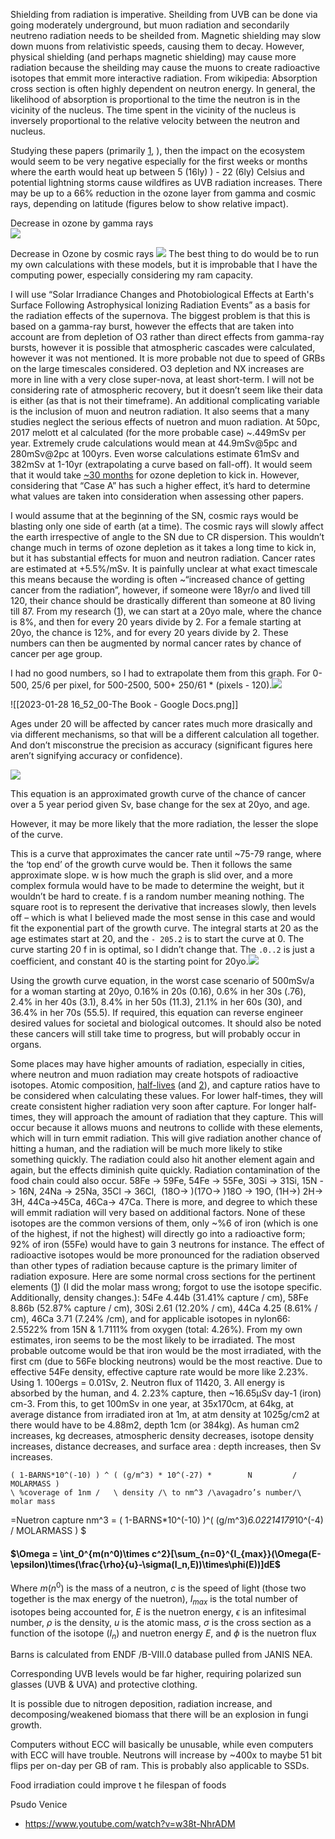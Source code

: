 Shielding from radiation is imperative. Sheilding from UVB can be done via going moderately underground, but muon radiation and secondarily neutreno radiation needs to be sheilded from. Magnetic shielding may slow down muons from relativistic speeds, causing them to decay. However, physical shielding (and perhaps magnetic shielding) may cause more radiation because the sheilding may cause the muons to create radioactive isotopes that emmit more interactive radiation. From wikipedia: Absorption cross section is often highly dependent on neutron energy. In general, the likelihood of absorption is proportional to the time the neutron is in the vicinity of the nucleus. The time spent in the vicinity of the nucleus is inversely proportional to the relative velocity between the neutron and nucleus. 

Studying these papers (primarily [1](https://www.ncbi.nlm.nih.gov/pmc/articles/PMC5962913/), ), then the impact on the ecosystem would seem to be very negative especially for the first weeks or months where the earth would heat up between 5 (16ly) ) - 22 (6ly) Celsius and potential lightning storms cause wildfires as UVB radiation increases. There may be up to a 66% reduction in the ozone layer from gamma and cosmic rays, depending on latitude (figures below to show relative impact).

Decrease in ozone by gamma rays  
![](https://lh4.googleusercontent.com/q4Z70BUDELQ51UgKJFBs3ph81semQ6McJYIfbu16JVQuSQATTMp78eiRG3LTS2BoGfg1RG11v-VYs5XMKzpC9kRta3UYOzg2yYrvF7z1JDDZMAoA4BdOKZPo76voObzFs7RB5smNAE6tY3Ru6ZqjkyOHNHfV2Ewqa-ztq2RtI0WYyg_5enNuiOiJSK29dw)

Decrease in Ozone by cosmic rays
![](https://lh4.googleusercontent.com/kFnl-4Myrd8095REldZN0mCLEHnKpqGOrf90bkqIo_yTYvenIDk5fQQIfepCA9SBSa-T4CVkX1IJe6J5t1m8Qpg-5qLiVr2S5b8l8mRzecbHscd3dhC7KttX4dGEv0cA-5BH7a7tPI0z2cdApM8hzljTA6D4nCIXLwfQJ0ShLS2OHZLY1twQ64zQYPB0Mw)
The best thing to do would be to run my own calculations with these models, but it is improbable that I have the computing power, especially considering my ram capacity.

  

I will use “Solar Irradiance Changes and Photobiological Effects at Earth's Surface Following Astrophysical Ionizing Radiation Events” as a basis for the radiation effects of the supernova. The biggest problem is that this is based on a gamma-ray burst, however the effects that are taken into account are from depletion of O3 rather than direct effects from gamma-ray bursts, however it is possible that atmospheric cascades were calculated, however it was not mentioned. It is more probable not due to speed of GRBs on the large timescales considered. O3 depletion and NX increases are more in line with a very close super-nova, at least short-term. I will not be considering rate of atmospheric recovery, but it doesn’t seem like their data is either (as that is not their timeframe). An additional complicating variable is the inclusion of muon and neutron radiation. It also seems that a many studies neglect the serious effects of nuetron and muon radiation. At 50pc, 2017 melott et al calculated (for the more probable case) ~.449mSv per year. Extremely crude calculations would mean at 44.9mSv@5pc and 280mSv@2pc at 100yrs. Even worse calculations estimate 61mSv and 382mSv at 1-10yr (extrapolating a curve based on fall-off). It would seem that it would take [~30 months](https://www.ncbi.nlm.nih.gov/pmc/articles/PMC5962913/figure/f2/) for ozone depletion to kick in. However, considering that “Case A” has such a higher effect, it’s hard to determine what values are taken into consideration when assessing other papers.

  

I would assume that at the beginning of the SN, cosmic rays would be blasting only one side of earth (at a time). The cosmic rays will slowly affect the earth irrespective of angle to the SN due to CR dispersion. This wouldn’t change much in terms of ozone depletion as it takes a long time to kick in, but it has substantial effects for muon and neutron radiation. Cancer rates are estimated at +5.5%/mSv. It is painfully unclear at what exact timescale this means because the wording is often ~“increased chance of getting cancer from the radiation”, however, if someone were 18yr/o and lived till 120, their chance should be drastically different than someone at 80 living till 87. From my research ([1](https://www.ncbi.nlm.nih.gov/pmc/articles/PMC4635397/)), we can start at a 20yo male, where the chance is 8%, and then for every 20 years divide by 2. For a female starting at 20yo, the chance is 12%, and for every 20 years divide by 2. These numbers can then be augmented by normal cancer rates by chance of cancer per age group.

I had no good numbers, so I had to extrapolate them from this graph. For 0-500, 25/6 per pixel, for 500-2500, 500+ 250/61 * (pixels - 120).![](https://lh3.googleusercontent.com/IZPcCBHje5reXMiLGyEj7a32-Li1kUvRhLv4RSnVCx9X2GQsCyCdzZXHtzCxmQbZnL2ALcJudrolaS2-8_Lw_xRAhL5TDi2jmIH5bn-kcxfqYGN_H0HLro7J_E0yEd92KYV_dDd6Q-5ptv5USPHQk-tzhEUa4LFK9Oo6On8WZsXFM6f5qFDOhQ8SH9bn9A)


  ![[2023-01-28 16_52_00-The Book - Google Docs.png]]

Ages under 20 will be affected by cancer rates much more drasically and via different mechanisms, so that will be a different calculation all together. And don’t misconstrue the precision as accuracy (significant figures here aren’t signifying accuracy or confidence).

  
![](https://lh5.googleusercontent.com/cFxJIzWIw8aTH1H5QABUvFbuEqP0IKlSrdiGWDG2FS42lsSUbCkj0b8zn_E86gyZeE8fhqXUopi9rqO0RnEYaSsTl8N5SroTn4DiVRnlPQ0yhE8hS0UBJwEGm8597ABy9u6_IOqvk5gBTwRv6RNgVdKGpDPqyD5zMcc0Ir-PANsc0Qjw37-ECpyR9xr9CA)

This equation is an approximated growth curve of the chance of cancer over a 5 year period given Sv, base change for the sex at 20yo, and age.

  

However, it may be more likely that the more radiation, the lesser the slope of the curve.

This is a curve that approximates the cancer rate until ~75-79 range, where the ‘top end’ of the growth curve would be. Then it follows the same approximate slope. w is how much the graph is slid over, and a more complex formula would have to be made to determine the weight, but it wouldn’t be hard to create. f is a random number meaning nothing. The square root is to represent the derivative that increases slowly, then levels off – which is what I believed made the most sense in this case and would fit the exponential part of the growth curve. The integral starts at 20 as the age estimates start at 20, and the ` - 205.2 ` is to start the curve at 0. The curve starting 20 f in is optimal, so I didn’t change that. The `.0..2` is just a coefficient, and constant 40 is the starting point for 20yo.![](https://lh6.googleusercontent.com/SftJAanXf4OnKnIHun9Rs2XSvuHzuA-bBC_WmCQxIR6ru30s8Ow2BE17nau5XqYIv9m5FCwPoEluOBQb5SdTrHIXwuhCHWVDoAzk-dFbWOljHBH914_RW93jsgbj4_k2TQ4ELgMUphCYdo_pZvdxCh2OgAklkLN8MzwqpWyvabBSc-cslMydrnJaxERjeA)

  

Using the growth curve equation, in the worst case scenario of 500mSv/a for a woman starting at 20yo, 0.16% in 20s (0.16), 0.6% in her 30s (.76), 2.4% in her 40s (3.1), 8.4% in her 50s (11.3), 21.1% in her 60s (30), and 36.4% in her 70s (55.5). If required, this equation can reverse engineer desired values for societal and biological outcomes. It should also be noted these cancers will still take time to progress, but will probably occur in organs. 

  

Some places may have higher amounts of radiation, especially in cities, where neutron and muon radiation may create hotspots of radioactive isotopes. Atomic composition, [half-lives](https://en.wikipedia.org/wiki/List_of_nuclides) (and [2](https://en.wikipedia.org/wiki/List_of_radioactive_nuclides_by_half-life#100_seconds)), and capture ratios have to be considered when calculating these values. For lower half-times, they will create consistent higher radiation very soon after capture. For longer half-times, they will approach the amount of radiation that they capture. This will occur because it allows muons and neutrons to collide with these elements, which will in turn emmit radiation. This will give radiation another chance of hitting a human, and the radiation will be much more likely to stike something quickly. The radiation could also hit another element again and again, but the effects diminish quite quickly. Radiation contamination of the food chain could also occur. 58Fe -> 59Fe, 54Fe -> 55Fe, 30Si -> 31Si, 15N -> 16N, 24Na -> 25Na, 35Cl -> 36Cl,  (18O-> )(17O-> )18O -> 19O, (1H->) 2H-> 3H, 44Ca->45Ca, 46Ca-> 47Ca. There is more, and degree to which these will emmit radiation will very based on additional factors. None of these isotopes are the common versions of them, only ~%6 of iron (which is one of the highest, if not the highest) will directly go into a radioactive form; 92% of iron (55Fe) would have to gain 3 neutrons for instance. The effect of radioactive isotopes would be more pronounced for the radiation observed than other types of radiation because capture is the primary limiter of radiation exposure. Here are some normal cross sections for the pertinent elements ([1](https://www.oecd-nea.org/janis/book/book-neutron-2020-09.pdf)) (I did the molar mass wrong; forgot to use the isotope specific. Additionally, density changes.): 54Fe 4.44b (31.41% capture / cm), 58Fe 8.86b (52.87% capture / cm), 30Si 2.61 (12.20% / cm), 44Ca 4.25 (8.61% / cm), 46Ca 3.71 (7.24% /cm), and for applicable isotopes in nylon66: 2.5522% from 15N & 1.7111% from oxygen (total: 4.26%). From my own estimates, iron seems to be the most likely to be irradiated. The most probable outcome would be that iron would be the most irradiated, with the first cm (due to 56Fe blocking neutrons) would be the most reactive. Due to effective 54Fe density, effective capture rate would be more like 2.23%. Using 1. 100ergs = 0.01Sv, 2. Neutron flux of 11420, 3. All energy is absorbed by the human, and 4. 2.23% capture, then ~16.65μSv day-1 (iron) cm-3. From this, to get 100mSv in one year, at 35x170cm, at 64kg, at average distance from irradiated iron at 1m, at atm density at 1025g/cm2 at  there would have to be 4.88m2, depth 1cm (or 384kg). As human cm2 increases, kg decreases, atmospheric density decreases, isotope density increases, distance decreases, and surface area : depth increases, then Sv increases.

```
( 1-BARNS*10^(-10) ) ^ ( (g/m^3) * 10^(-27) *        N         / MOLARMASS )
\ %coverage of 1nm /   \ density /\ to nm^3 /\avagadro’s number/\ molar mass
```
=Nuetron capture nm^3 = ( 1-BARNS*10^(-10) )^( (g/m^3)*6.02214179*10^(-4) / MOLARMASS )
$
#### $\Omega = \int_0^{m(n^0)\times c^2}[\sum_{n=0}^{I_{max}}(\Omega(E-\epsilon)\times(\frac{\rho}{u}-\sigma(I_n,E))\times\phi(E))]dE$
Where $m(n^0)$ is the mass of a neutron, $c$ is the speed of light (those two together is the max energy of the nuetron), $I_{max}$ is  the total number of isotopes being accounted for, $E$ is the nuetron energy, $\epsilon$ is an infitesimal number, $\rho$ is the density, $u$ is the atomic mass, $\sigma$ is the cross section as a function of the isotope ($I_n$) and nuetron energy $E$,  and $\phi$ is the nuetron flux

Barns is calculated from ENDF /B-VIII.0 database pulled from JANIS NEA.

Corresponding UVB levels would be far higher, requiring polarized sun glasses (UVB & UVA) and protective clothing. 

It is possible due to nitrogen deposition, radiation increase, and decomposing/weakened biomass that there will be an explosion in fungi growth.

Computers without ECC will basically be unusable, while even computers with ECC will have trouble. Neutrons will increase by ~400x to maybe 51 bit flips per on-day per GB of ram. This is probably also applicable to SSDs.

Food irradiation could improve t he filespan of foods


Psudo Venice
- https://www.youtube.com/watch?v=w38t-NhrADM